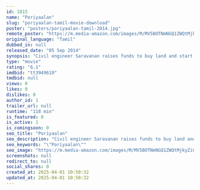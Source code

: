 ```yaml
---
id: 1815
name: "Poriyaalan"
slug: "poriyaalan-tamil-movie-download"
poster: "posters/poriyaalan-tamil-2014.jpg"
remote_poster: "https://m.media-amazon.com/images/M/MV5BOTNmNGQ1ZWQtMjkyZi00YWFkLTk0MzktN2U0ZTBiNmI2YjcxXkEyXkFqcGdeQXVyMTEzNzg0Mjkx._V1_SX300.jpg"
original_language: "Tamil"
dubbed_in: null
released_date: "05 Sep 2014"
synopsis: "Civil engineer Saravanan raises funds to buy land and start his own venture. But when he realises that the title is not in his name he also realises that the broker who sold the land is absconding."
type: "movie"
rating: "6.1"
imdbid: "tt3949610"
tmdbid: null
views: 0
likes: 0
dislikes: 0
author_id: 1
trailer_url: null
runtime: "118 min"
is_featured: 0
is_active: 1
is_comingsoon: 0
seo_title: "Poriyaalan"
seo_description: "Civil engineer Saravanan raises funds to buy land and start his own venture. But when he realises that the title is not in his name he also realises that the broker who sold the land is absconding."
seo_keywords: "\"Poriyaalan\""
seo_image: "https://m.media-amazon.com/images/M/MV5BOTNmNGQ1ZWQtMjkyZi00YWFkLTk0MzktN2U0ZTBiNmI2YjcxXkEyXkFqcGdeQXVyMTEzNzg0Mjkx._V1_SX300.jpg"
screenshots: null
redirect_to: null
social_shares: 0
created_at: 2025-04-01 10:50:32
updated_at: 2025-04-01 10:50:32
---
```


